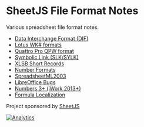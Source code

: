 # SheetJS File Format Notes

Various spreadsheet file format notes.

- [Data Interchange Format (DIF)](/dif/README.md)
- [Lotus WK# formats](/lotus/README.md)
- [Quattro Pro QPW format](/qpw/README.md)
- [Symbolic Link (SLK/SYLK)](/sylk/README.md)
- [XLSB Short Records](/xlsb_short_records/README.md)
- [Number Formats](/ssf/README.md)
- [SpreadsheetML2003](/xlml/README.md)
- [LibreOffice Bugs](/lobugs/README.md)
- [Numbers 3+ (iWork 2013+)](/iwa/README.md)
- [Formula Localization](/fmla/README.md)

Project sponsored by [SheetJS](https://sheetjs.com)

[![Analytics](https://ga-beacon.appspot.com/UA-36810333-1/SheetJS/notes?pixel)](https://github.com/SheetJS/notes)
